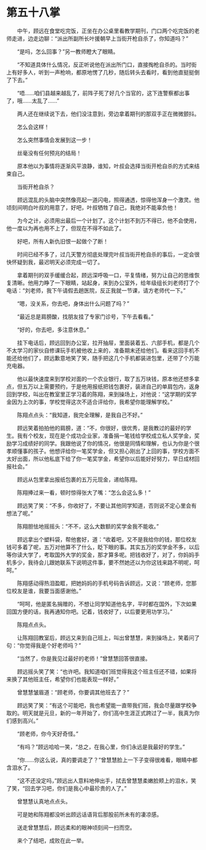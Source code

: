 #	第五十八掌

　　中午，顾远在食堂吃完饭，正坐在办公桌里看教学期刊，门口两个吃完饭的老师走进，边走边聊：“派出所副所长叶援朝早上当街开枪自杀了，你知道吗？”

　　“是吗，怎么回事？”另一教师瞪大了眼睛。

　　“不知道具体什么情况，反正听说他在派出所门口，直接掏枪自杀的。当时街上有好多人，听到一声枪响，都原地愣了几秒，随后转头去看时，看到他直挺挺倒了下去。”

　　“唔……咱们县越来越乱了，前阵子死了好几个当官的，这下连警察都出事了，哦……太乱了……”

　　两人还在继续说下去，他们没注意到，旁边拿着期刊的那双手正在微微颤抖。

　　怎么会这样！

　　怎么突然事情会发展到这一步！

　　丝毫没有任何预兆的结局！

　　原本他以为事情将逐渐风平浪静，谁知，叶叔会选择当街开枪自杀的方式来结束自己。

　　当街开枪自杀？

　　顾远混乱的头脑中突然像亮起一道闪电，照得通透，惊得他浑身一个激灵。他顷刻间明白叶叔的用意了，好吧，叶叔牺牲了自己，我绝对不能辜负他！

　　为今之计，必须用出最后一个计划了。这个计划不到万不得已，他不会使用，他一度以为再也用不上了，但现在不得不如此了。

　　好吧，所有人新仇旧恨一起做个了断！

　　时间已经不多了，过几天警方彻底处理完叶叔当街开枪自杀的事后，一定会很快怀疑到我，最迟明天必须完成一切了。

　　拿着期刊的双手缓缓合起，顾远深呼吸一口，平复情绪，努力让自己的思维恢复清晰。他用力睁了一下眼睛，站起身，来到办公室外，给年级组长刘老师打了个电话：“刘老师，我下午请假去趟医院，反正我就一节课，请方老师代一下。”

　　“嗯，没关系，你去吧，身体出什么问题了吗？”

　　“最近总是肩膀酸，找朋友挂了专家门诊号，下午去看看。”

　　“好的，你去吧，多注意休息。”

　　挂下电话后，顾远回到办公室，拉开抽屉，里面装着五、六部手机，都是几个不太学习的家伙自修课玩手机被他收上来的，准备期末还给他们。看来这回手机不能还给他们了，顾远歉意地笑了笑，随手把这几个手机都装进包里，还带了个万能充电器。

　　他以最快速度来到学校对面的一个农业银行，取了五万块钱，原本他还想多拿点，但五万以上需要预约，于是他用报纸把钱包裹好，装进自己的单肩包内，返身回到学校，叫出在教室里正学习着的陈翔，来到操场上，对他说：“这学期的奖学金因为上次的事，学校觉得这次不适合评给你，我希望你能理解学校。”

　　陈翔点点头：“我知道，我完全理解，是我自己不好。”

　　顾远笑着拍拍他的肩膀，道：“不，你很好，很优秀，是我教过的最好的学生。我有个校友，现在是个成功企业家，准备捐一笔钱给学校成立私人奖学金，奖励学习成绩好的同学。我跟他说了你的情况，他很是同情和理解，也认为你是个很孝顺懂事的孩子。他想评给你一笔奖学金，但又担心刚出了上回的事，学校方面不太好出面，所以他私底下给了你一笔奖学金，希望你以后能好好努力，早日成材回报社会。”

　　顾远从包里拿出报纸包裹的五万元现金，递给陈翔。

　　陈翔捧过来一看，顿时惊得张大了嘴：“怎么会这么多！”

　　顾远笑了笑：“不多，你收好了，不要让其他同学知道，否则说不定心里会有想法了呢。”

　　陈翔胆怯地摇摇头：“不不，这么大数额的奖学金我不能收。”

　　顾远拿出个塑料袋，帮他套好，道：“收着吧，又不是我给你的钱，那位校友钱可多着了呢，五万对他算不了什么，眨下眼的事。其实五万的奖学金不多，以后等你读大学了，考取国外大学的奖金，那才算多呢。把钱收好了，对了，你妈妈手机多少，我待会儿跟她联系下说明这件事，要不然她还以为你这钱来路不明呢，呵呵。”

　　陈翔感动得热泪盈眶，把她妈妈的手机号码告诉顾远，又说：“顾老师，您那位校友是谁，我要当面感谢他。”

　　“呵呵，他是匿名捐赠的，不想让同学知道他名字，平时都在国外，下次如果回国方便的话，我再通知你吧。记着，钱收好了，以后要更用功学习。”

　　陈翔点点头。

　　让陈翔回教室后，顾远又来到自己班上，叫出曾慧慧，来到操场上，笑着问了句：“你觉得我是个好老师吗？”

　　“当然了，你是我见过最好的老师！”曾慧慧回答很直接。

　　顾远摇头笑了笑：“也许吧。我知道咱们班觉得我这个班主任还不错，如果将来换了其他班主任，希望你们也能表现一样好。”

　　曾慧慧皱眉道：“顾老师，你要调其他班去了？”

　　顾远笑了笑：“有这个可能吧，我也希望能一直带我们班，我会尽量跟学校争取的。明天就是元旦，新的一年开始了，你们高中生涯正式跨过了一半，我真为你们感到高兴。”

　　“顾老师，你今天好奇怪。”

　　“有吗？”顾远哈哈一笑，“总之，在我心里，你们永远是我最好的学生。”

　　“你……你这么说，真的要调走了？”曾慧慧脸上一下子变得很难看，眼睛中都含泪水了。

　　“这不还没定吗，”顾远出人意料地伸出手，拭去曾慧慧柔嫩脸颊上的泪水，笑了笑，“回去学习吧，你们是我心中最珍贵的人了。”

　　曾慧慧认真地点点头。

　　可是她和陈翔都没听出顾远话语背后那股前所未有的凄凉感。

　　送走曾慧慧后，顾远柔和的眼神顷刻间一扫而空。

　　来个了结吧，成败在此一举。

